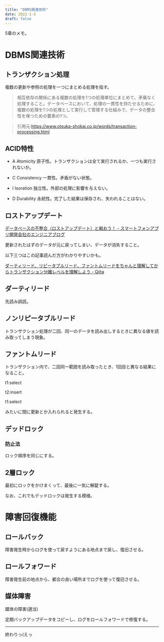 ```yaml
---
title: "DBMS関連技術"
date: 2022-1-3
draft: false
---
```

5章のメモ。



# DBMS関連技術



## トランザクション処理



複数の更新や参照の処理を一つにまとめる処理を指す。



> 相互依存の関係にある複数の処理を1つの処理単位にまとめて、矛盾なく処理すること。データベースにおいて、処理の一貫性を持たせるために、複数の処理を1つの処理として実行して管理する仕組みで、データの整合性を保つための要素の1つ。

> 引用元:https://www.otsuka-shokai.co.jp/words/transaction-processing.html



## ACID特性



+ A Atomicity 原子性。トランザクションは全て実行されるか、一つも実行されないか。



+ C Consistency 一貫性。矛盾がない状態。



+ I Isoration 独立性。外部の処理に影響を与えない。



+ D Durability 永続性。完了した結果は保存され、失われることはない。



## ロストアップデート



[データベースの不整合（ロストアップデート）と戦おう！ - スマートフォンアプリ開発会社のエンジニアブログ](https://glpgsinc.hatenadiary.org/entry/20110708/1310129292)



更新されたはずのデータが元に戻ってしまい、データが消失すること。



以下三つはこの記事読んだ方がわかりやすいかも。



[ダーティリード、リピータブルリード、ファントムリードをちゃんと理解してからトランザクション分離レベルを理解しよう - Qiita](https://qiita.com/momotaro98/items/ad859ec2934ee98540fb)



## ダーティリード



先読み誤読。



## ノンリピータブルリード



トランザクション処理が二回、同一のデータを読み出しするときに異なる値を読み取ってしまう現象。



## ファントムリード



トランザクション内で、二回同一範囲を読み取ったとき、1回目と異なる結果になること。



t1:select



t2:insert



t1:select



みたいに間に更新とか入れられると発生する。



## デッドロック



### 防止法



ロック順序を同じにする。



## 2層ロック



最初にロックをかけまくって、最後に一気に解錠する。



なお、これでもデッドロックは発生する模様。



# 障害回復機能



## ロールバック



障害発生時からログを使って戻すようにある地点まで戻し、復旧させる。



## ロールフォワード



障害発生前の地点から、都合の良い場所までログを使って復旧させる。



## 媒体障害



媒体の障害(適当)



定期バックアップデータをコピーし、ログをロールフォワードで修復する。



---



終わりっ(えっ
